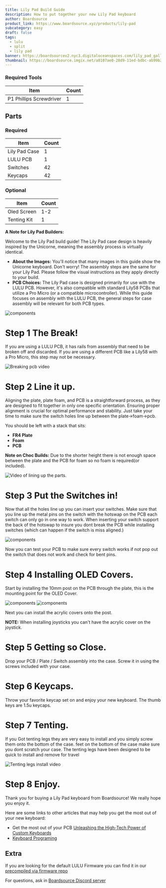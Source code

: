 ```yaml
---
title: Lily Pad Build Guide
description: How to put together your new Lily Pad keyboard
author: Boardsource
product_link: https://www.boardsource.xyz/products/lily-pad
subcategory: easy
draft: false
tags:
  - lulu
  - split
  - lily pad
banner: https://boardsourcev2.nyc3.digitaloceanspaces.com/lily_pad_gallery_layout-1747839010803.jpg
thumbnail: https://boardsource.imgix.net/a8107ae0-28d9-11ed-bdbc-ab99b282b508.jpg?auto=format&ixlib=react-9.2.0&q=80&w=200&dpr=1
---
```


### Required Tools

| Item                    | Count |
| ----------------------- | ----- |
| P1 Phillips Screwdriver | 1     |

## Parts

### Required

| Item          | Count |
| ------------- | ----- |
| Lily Pad Case | 1     |
| LULU PCB      | 1     |
| Switches      | 42    |
| Keycaps       | 42    |

### Optional

| Item        | Count |
| ----------- | ----- |
| Oled Screen | 1-2   |
| Tenting Kit | 1     |

**A Note for Lily Pad Builders:**

Welcome to the Lily Pad build guide! The Lily Pad case design is heavily inspired by the Unicorne, meaning the assembly process is virtually identical.

- **About the Images:** You'll notice that many images in this guide show the Unicorne keyboard. Don't worry! The assembly steps are the same for your Lily Pad. Please follow the visual instructions as they apply directly to your build.
- **PCB Choices:** The Lily Pad case is designed primarily for use with the LULU PCB. However, it's also compatible with standard Lily58 PCBs that utilize a Pro Micro (or a compatible microcontroller). While this guide focuses on assembly with the LULU PCB, the general steps for case assembly will be relevant for both PCB types.

![components](https://i.imgur.com/VNlbN7T.jpeg)

# Step 1 The Break!

If you are using a LULU PCB, it has rails from assembly that need to be broken off and discarded. If you are using a different PCB like a Lily58 with a Pro Micro, this step may not be necessary.

![Breaking pcb video](<https://images.boardsource.xyz/unicorne%20(2).gif>)

# Step 2 Line it up.

Aligning the plate, plate foam, and PCB is a straightforward process, as they
are designed to fit together in only one specific orientation. Ensuring proper
alignment is crucial for optimal performance and stability. Just take your time
to make sure the switch holes line up between the plate->foam->pcb.

You should be left with a stack that sits:

- **FR4 Plate**
- **Foam**
- **PCB**

**Note on Choc Builds:** Due to the shorter height there is not enough space
between the plate and the PCB for foam so no foam is required(or included).

![Video of lining up the parts.](<https://images.boardsource.xyz/unicorne%20(1).gif>)

# Step 3 Put the Switches in!

Now that all the holes line up you can insert your switches. Make sure that you
line up the metal pins on the switch with the hotswap on the PCB each switch can
only go in one way to work. When inserting your switch support the back of the
hotswap to insure you dont break the PCB while installing switches (which can
happen if the switch is miss aligned.)

![components](<https://images.boardsource.xyz/unicorne%20(4).gif>)

Now you can test your PCB to make sure every switch works if not pop out the
switch that does not work and check for bent pins.

# Step 4 Installing OLED Covers.

Start by installing the 10mm post on the PCB through the plate, this is the mounting point for the
OLED Cover.

![components](<https://images.boardsource.xyz/unicorne%20(5).gif>)
![components](<https://images.boardsource.xyz/unicorne%20(3).gif>)

Next you can install the acrylic covers onto the post.

**NOTE:** When installing joysticks you can't have the acrylic cover on the
joystick.

# Step 5 Getting so Close.

Drop your PCB / Plate / Switch assembly into the case.
Screw it in using the screws included with your case.

# Step 6 Keycaps.

Throw your favorite keycap set on and enjoy your new keyboard.
The thumb keys are 1.5u keycaps.

# Step 7 Tenting.

If you Got tenting legs they are very easy to install and you simply screw them onto the bottom of the case.
feet on the bottom of the case make sure you dont scratch your case.
The tenting legs have been designed to be quick to install and remove for travel

![Tenting legs install video](https://images.boardsource.xyz/20231009_083055~8.gif)

# Step 8 Enjoy.

Thank you for buying a Lily Pad keyboard from Boardsource! We really hope you enjoy it.

Here are some links to other articles that may help you get the most out of your
new keyboard:

- Get the most out of your PCB [Unleashing the High-Tech Power of Custom
  Keyboards](https://new.boardsource.xyz/docs/articles-features)
- [Keyboard
  Programing](https://new.boardsource.xyz/docs/guides-keyboard_programing)

## Extra

If you are looking for the default LULU Firmware you can find it in our [precompiled via firmware repo](https://github.com/boardsource/via_files)

For questions, ask in [Boardsource Discord
server](https://discord.gg/5qpqbgaTYz)
